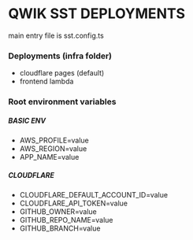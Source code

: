 # QWIK SST DEPLOYMENTS

main entry file is sst.config.ts

### Deployments (infra folder)

- cloudflare pages (default)
- frontend lambda

### Root environment variables

##### BASIC ENV

- AWS_PROFILE=value
- AWS_REGION=value
- APP_NAME=value

##### CLOUDFLARE

- CLOUDFLARE_DEFAULT_ACCOUNT_ID=value
- CLOUDFLARE_API_TOKEN=value
- GITHUB_OWNER=value
- GITHUB_REPO_NAME=value
- GITHUB_BRANCH=value
